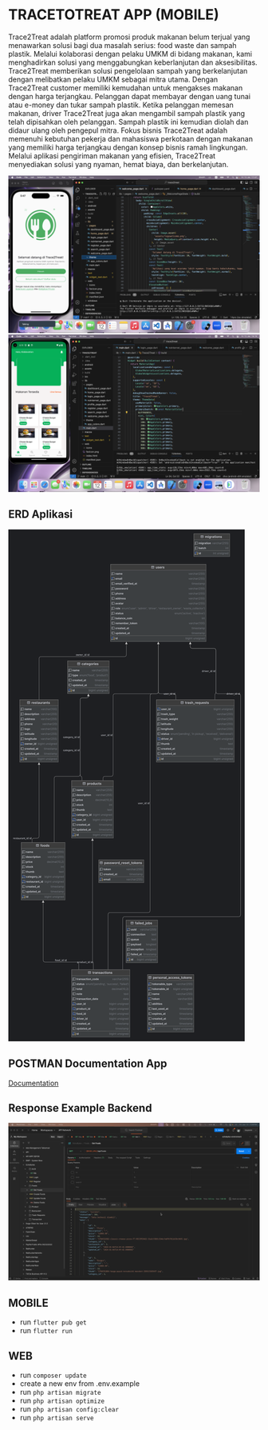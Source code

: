 # TRACETOTREAT APP (MOBILE)

Trace2Treat adalah platform promosi produk makanan belum terjual yang menawarkan solusi bagi dua masalah serius: food waste dan sampah plastik. Melalui kolaborasi dengan pelaku UMKM di bidang makanan, kami menghadirkan solusi yang menggabungkan keberlanjutan dan aksesibilitas. Trace2Treat memberikan solusi pengelolaan sampah yang berkelanjutan dengan melibatkan pelaku UMKM sebagai mitra utama. Dengan Trace2Treat customer memiliki kemudahan untuk mengakses makanan dengan harga terjangkau. Pelanggan dapat membayar dengan uang tunai atau e-money dan tukar sampah plastik. Ketika pelanggan memesan makanan, driver Trace2Treat juga akan mengambil sampah plastik yang telah dipisahkan oleh pelanggan. Sampah plastik ini kemudian diolah dan didaur ulang oleh pengepul mitra. Fokus bisnis Trace2Treat adalah memenuhi kebutuhan pekerja dan mahasiswa perkotaan dengan makanan yang memiliki harga terjangkau dengan konsep bisnis ramah lingkungan. Melalui aplikasi pengiriman makanan yang efisien, Trace2Treat menyediakan solusi yang nyaman, hemat biaya, dan berkelanjutan.


![MOBILE](assets/1.png)
![MOBILE](assets/2.png)


## ERD Aplikasi
![MOBILE](assets/echobytes.png)


## POSTMAN Documentation App 
[Documentation](https://documenter.getpostman.com/view/15380804/2s9YsMBBqX)
 

## Response Example Backend
![MOBILE](assets/3.png)



## MOBILE 
- run `flutter pub get`
- run `flutter run`


## WEB
- run `composer update`
- create a new env from .env.example
- run `php artisan migrate`
- run `php artisan optimize`
- run `php artisan config:clear`
- run `php artisan serve`
